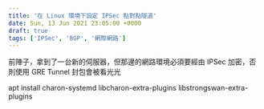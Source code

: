 ```yaml
---
title: '在 Linux 環境下設定 IPSec 點對點隧道'
date: Sun, 13 Jun 2021 23:05:00 +0000
draft: true
tags: ['IPSec', 'BGP', '網際網路']
---
```


前陣子，拿到了一台新的伺服器，但那邊的網路環境必須要經由 IPSec 加密，否則使用 GRE Tunnel 封包會被看光光

apt install charon-systemd libcharon-extra-plugins libstrongswan-extra-plugins